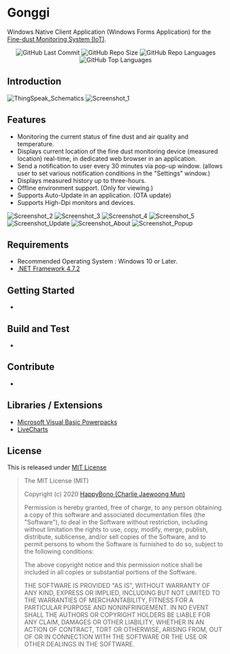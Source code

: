 # Gonggi
Windows Native Client Application (Windows Forms Application) for the [Fine-dust Monitoring System (IoT)](https://github.com/happybono/FinedustMonitorWithGPS).

<div align="center">
<img alt="GitHub Last Commit" src="https://img.shields.io/github/last-commit/happybono/FineDustMonitorwithGPS"> 
<img alt="GitHub Repo Size" src="https://img.shields.io/github/repo-size/happybono/FineDustMonitorwithGPS">
<img alt="GitHub Repo Languages" src="https://img.shields.io/github/languages/count/happybono/FineDustMonitorWithGPS">
<img alt="GitHub Top Languages" src="https://img.shields.io/github/languages/top/HappyBono/FineDustMonitorWithGPS">
</div>

## Introduction 
<img src="https://github.com/happybono/Gonggi/blob/master/ThingSpeak-WClient.png" alt="ThingSpeak_Schematics"/>

<img src="https://github.com/happybono/Gonggi/blob/master/Gonggi-Screenshot_1.png" alt="Screenshot_1"/>

## Features
* Monitoring the current status of fine dust and air quality and temperature.
* Displays current location of the fine dust monitoring device (measured location) real-time, in dedicated web browser in an application.
* Send a notification to user every 30 minutes via pop-up window. (allows user to set various notification conditions in the "Settings" window.)
* Displays measured history up to three-hours.
* Offline environment support. (Only for viewing.)
* Supports Auto-Update in an application. (OTA update)
* Supports High-Dpi monitors and devices.

<img src="https://github.com/happybono/Gonggi/blob/master/Gonggi-Screenshot_2.png" alt="Screenshot_2"/>

<img src="https://github.com/happybono/Gonggi/blob/master/Gonggi-Screenshot_3.png" alt="Screenshot_3"/>

<img src="https://github.com/happybono/Gonggi/blob/master/Gonggi-Screenshot_4.png" alt="Screenshot_4"/>

<img src="https://github.com/happybono/Gonggi/blob/master/Gonggi-Screenshot_5.png" alt="Screenshot_5"/>

<img src="https://github.com/happybono/Gonggi/blob/master/Gonggi-Update.png" alt="Screenshot_Update"/>

<img src="https://github.com/happybono/Gonggi/blob/master/Gonggi-Version.png" alt="Screenshot_About"/>

<img src="https://github.com/happybono/Gonggi/blob/master/Gonggi-Popup.png" alt="Screenshot_Popup"/>

## Requirements
* Recommended Operating System : Windows 10 or Later.
* [.NET Framework 4.7.2](https://support.microsoft.com/ko-kr/help/4054530/microsoft-net-framework-4-7-2-offline-installer-for-windows) 

## Getting Started
- 

## Build and Test
-

## Contribute
-

## Libraries / Extensions
- [Microsoft Visual Basic Powerpacks](https://www.microsoft.com/en-us/download/details.aspx?id=25169)
- [LiveCharts](https://lvcharts.net/)

## License
This is released under [MIT License](https://opensource.org/licenses/MIT)

> The MIT License (MIT)
>
> Copyright (c) 2020 [HappyBono (Charlie Jaewoong Mun)](https://github.com/happybono/)
> 
> Permission is hereby granted, free of charge, to any person obtaining a copy of this software and associated documentation files (the "Software"), to deal in the Software without restriction, including without limitation the rights to use, copy, modify, merge, publish, distribute, sublicense, and/or sell copies of the Software, and to permit persons to whom the Software is furnished to do so, subject to the following conditions:
> 
> The above copyright notice and this permission notice shall be included in all copies or substantial portions of the Software.
> 
> THE SOFTWARE IS PROVIDED "AS IS", WITHOUT WARRANTY OF ANY KIND, EXPRESS OR IMPLIED, INCLUDING BUT NOT LIMITED TO THE WARRANTIES OF MERCHANTABILITY, FITNESS FOR A PARTICULAR PURPOSE AND NONINFRINGEMENT. IN NO EVENT SHALL THE AUTHORS OR COPYRIGHT HOLDERS BE LIABLE FOR ANY CLAIM, DAMAGES OR OTHER LIABILITY, WHETHER IN AN ACTION OF CONTRACT, TORT OR OTHERWISE, ARISING FROM, OUT OF OR IN CONNECTION WITH THE SOFTWARE OR THE USE OR OTHER DEALINGS IN THE SOFTWARE.

